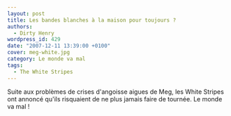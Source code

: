 ```yaml
---
layout: post
title: Les bandes blanches à la maison pour toujours ?
authors:
  - Dirty Henry
wordpress_id: 429
date: "2007-12-11 13:39:00 +0100"
cover: meg-white.jpg
category: Le monde va mal
tags:
  - The White Stripes
---
```


Suite aux problèmes de crises d'angoisse aigues de Meg, les White Stripes ont
annoncé qu'ils risquaient de ne plus jamais faire de tournée. Le monde va mal !
